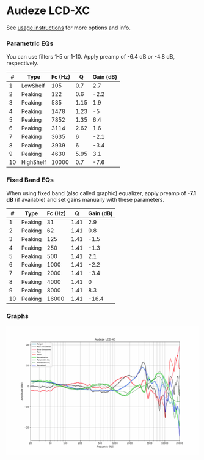 # Audeze LCD-XC
See [usage instructions](https://github.com/jaakkopasanen/AutoEq#usage) for more options and info.

### Parametric EQs
You can use filters 1-5 or 1-10. Apply preamp of -6.4 dB or -4.8 dB, respectively.

|   # | Type      |   Fc (Hz) |    Q |   Gain (dB) |
|-----|-----------|-----------|------|-------------|
|   1 | LowShelf  |       105 | 0.7  |         2.7 |
|   2 | Peaking   |       122 | 0.6  |        -2.2 |
|   3 | Peaking   |       585 | 1.15 |         1.9 |
|   4 | Peaking   |      1478 | 1.23 |        -5   |
|   5 | Peaking   |      7852 | 1.35 |         6.4 |
|   6 | Peaking   |      3114 | 2.62 |         1.6 |
|   7 | Peaking   |      3635 | 6    |        -2.1 |
|   8 | Peaking   |      3939 | 6    |        -3.4 |
|   9 | Peaking   |      4630 | 5.95 |         3.1 |
|  10 | HighShelf |     10000 | 0.7  |        -7.6 |

### Fixed Band EQs
When using fixed band (also called graphic) equalizer, apply preamp of **-7.1 dB** (if available) and set gains manually with these parameters.

|   # | Type    |   Fc (Hz) |    Q |   Gain (dB) |
|-----|---------|-----------|------|-------------|
|   1 | Peaking |        31 | 1.41 |         2.9 |
|   2 | Peaking |        62 | 1.41 |         0.8 |
|   3 | Peaking |       125 | 1.41 |        -1.5 |
|   4 | Peaking |       250 | 1.41 |        -1.3 |
|   5 | Peaking |       500 | 1.41 |         2.1 |
|   6 | Peaking |      1000 | 1.41 |        -2.2 |
|   7 | Peaking |      2000 | 1.41 |        -3.4 |
|   8 | Peaking |      4000 | 1.41 |         0   |
|   9 | Peaking |      8000 | 1.41 |         8.3 |
|  10 | Peaking |     16000 | 1.41 |       -16.4 |

### Graphs
![](./Audeze%20LCD-XC.png)
